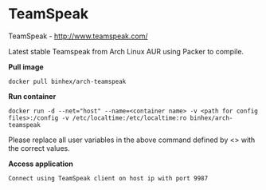 TeamSpeak
=========

TeamSpeak - http://www.teamspeak.com/

Latest stable Teamspeak from Arch Linux AUR using Packer to compile.

**Pull image**

```
docker pull binhex/arch-teamspeak
```

**Run container**

```
docker run -d --net="host" --name=<container name> -v <path for config files>:/config -v /etc/localtime:/etc/localtime:ro binhex/arch-teamspeak
```

Please replace all user variables in the above command defined by <> with the correct values.

**Access application**

```
Connect using TeamSpeak client on host ip with port 9987
```